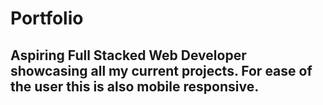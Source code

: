 # Portfolio

## Aspiring Full Stacked Web Developer showcasing all my current projects.  For ease of the user this is also mobile responsive. 

